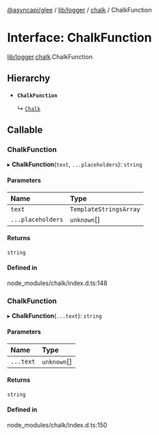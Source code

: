 [@asyncapi/glee](../README.md) / [lib/logger](../modules/lib_logger.md) / [chalk](../modules/lib_logger.chalk.md) / ChalkFunction

# Interface: ChalkFunction

[lib/logger](../modules/lib_logger.md).[chalk](../modules/lib_logger.chalk.md).ChalkFunction

## Hierarchy

- **`ChalkFunction`**

  ↳ [`Chalk`](lib_logger.chalk.Chalk.md)

## Callable

### ChalkFunction

▸ **ChalkFunction**(`text`, `...placeholders`): `string`

#### Parameters

| Name | Type |
| :------ | :------ |
| `text` | `TemplateStringsArray` |
| `...placeholders` | `unknown`[] |

#### Returns

`string`

#### Defined in

node_modules/chalk/index.d.ts:148

### ChalkFunction

▸ **ChalkFunction**(`...text`): `string`

#### Parameters

| Name | Type |
| :------ | :------ |
| `...text` | `unknown`[] |

#### Returns

`string`

#### Defined in

node_modules/chalk/index.d.ts:150
